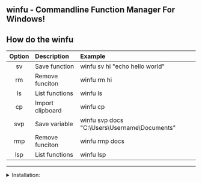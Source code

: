 ## winfu - Commandline Function Manager For Windows! 
 

    
## How do the winfu 
| **Option**       | **Description**    | **Example**   |
| :---:        | :---          | :---     |
| sv          | Save function   | winfu sv hi "echo hello world"         |     
| rm          | Remove funciton | winfu rm hi        |
| ls          | List functions | winfu ls     |
| cp          | Import clipboard | winfu cp     |
| svp          | Save variable   | winfu svp docs "C:\Users\Username\Documents\"    |     
| rmp          | Remove funciton | winfu rmp docs |
| lsp          | List functions | winfu lsp     |
---------


<details>
<summary> 
Installation:</summary> 
  
### Potential Dependencies:
:large_blue_diamond: [Cargo & Rust:](https://doc.rust-lang.org/cargo/getting-started/installation.html)
:large_blue_diamond: [Git for Windows](https://gitforwindows.org/)
  
Recommended Method
```
cargo install winfu
```
:large_blue_diamond: Alternative Method
```
git clone https://github.com/nrdrch/winfu.git
```
```
cd winfu
```
```
cargo build --release
```
- Preferably move the executable from target/release into a directory in your 'Path' enviorment variable for easy execution.

</details>
